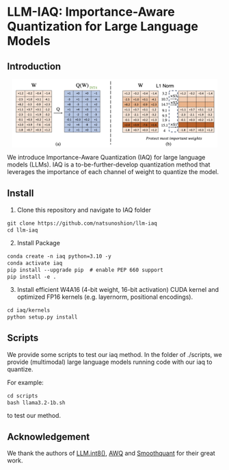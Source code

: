 # LLM-IAQ: Importance-Aware Quantization for Large Language Models

## Introduction

<p align="center">
<img src="./figures/ours.jpg" height = "160" alt="" align=center />
</p>

We introduce Importance-Aware Quantization (IAQ) for large language models (LLMs). IAQ is a to-be-further-develop quantization method that leverages the importance of each channel of weight to quantize the model.

## Install

1. Clone this repository and navigate to IAQ folder
```
git clone https://github.com/natsunoshion/llm-iaq
cd llm-iaq
```

2. Install Package
```
conda create -n iaq python=3.10 -y
conda activate iaq
pip install --upgrade pip  # enable PEP 660 support
pip install -e .
```

3. Install efficient W4A16 (4-bit weight, 16-bit activation) CUDA kernel and optimized FP16 kernels (e.g. layernorm, positional encodings).
```
cd iaq/kernels
python setup.py install
```

## Scripts

We provide some scripts to test our iaq method. In the folder of ./scripts, we provide (multimodal) large language models running code with our iaq to quantize.

For example:

```
cd scripts
bash llama3.2-1b.sh
```

to test our method.

## Acknowledgement

We thank the authors of [LLM.int8()](https://github.com/bitsandbytes-foundation/bitsandbytes), [AWQ](https://github.com/mit-han-lab/llm-awq) and [Smoothquant](https://github.com/mit-han-lab/smoothquant) for their great work.
